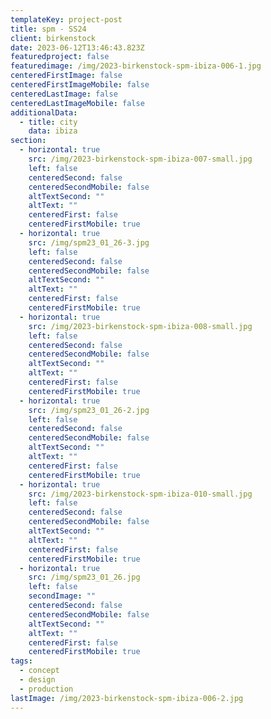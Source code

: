 ```yaml
---
templateKey: project-post
title: spm - SS24
client: birkenstock
date: 2023-06-12T13:46:43.823Z
featuredproject: false
featuredimage: /img/2023-birkenstock-spm-ibiza-006-1.jpg
centeredFirstImage: false
centeredFirstImageMobile: false
centeredLastImage: false
centeredLastImageMobile: false
additionalData:
  - title: city
    data: ibiza
section:
  - horizontal: true
    src: /img/2023-birkenstock-spm-ibiza-007-small.jpg
    left: false
    centeredSecond: false
    centeredSecondMobile: false
    altTextSecond: ""
    altText: ""
    centeredFirst: false
    centeredFirstMobile: true
  - horizontal: true
    src: /img/spm23_01_26-3.jpg
    left: false
    centeredSecond: false
    centeredSecondMobile: false
    altTextSecond: ""
    altText: ""
    centeredFirst: false
    centeredFirstMobile: true
  - horizontal: true
    src: /img/2023-birkenstock-spm-ibiza-008-small.jpg
    left: false
    centeredSecond: false
    centeredSecondMobile: false
    altTextSecond: ""
    altText: ""
    centeredFirst: false
    centeredFirstMobile: true
  - horizontal: true
    src: /img/spm23_01_26-2.jpg
    left: false
    centeredSecond: false
    centeredSecondMobile: false
    altTextSecond: ""
    altText: ""
    centeredFirst: false
    centeredFirstMobile: true
  - horizontal: true
    src: /img/2023-birkenstock-spm-ibiza-010-small.jpg
    left: false
    centeredSecond: false
    centeredSecondMobile: false
    altTextSecond: ""
    altText: ""
    centeredFirst: false
    centeredFirstMobile: true
  - horizontal: true
    src: /img/spm23_01_26.jpg
    left: false
    secondImage: ""
    centeredSecond: false
    centeredSecondMobile: false
    altTextSecond: ""
    altText: ""
    centeredFirst: false
    centeredFirstMobile: true
tags:
  - concept
  - design
  - production
lastImage: /img/2023-birkenstock-spm-ibiza-006-2.jpg
---
```

